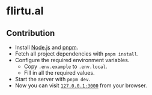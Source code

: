 # flirtu.al

## Contribution
* Install [Node.js](https://github.com/nvm-sh/nvm) and [pnpm](https://pnpm.io/installation).
* Fetch all project dependencies with  `pnpm install`.
* Configure the required environment variables.
  * Copy ``.env.example`` to ``.env.local``.
  * Fill in all the required values.
* Start the server with `pnpm dev`.
* Now you can visit [`127.0.0.1:3000`](http://127.0.0.1:3000) from your browser.